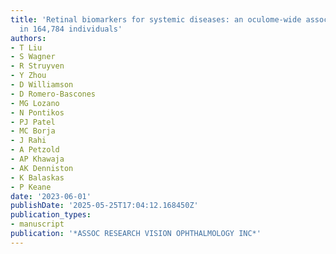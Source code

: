 ```yaml
---
title: 'Retinal biomarkers for systemic diseases: an oculome-wide association study
  in 164,784 individuals'
authors:
- T Liu
- S Wagner
- R Struyven
- Y Zhou
- D Williamson
- D Romero-Bascones
- MG Lozano
- N Pontikos
- PJ Patel
- MC Borja
- J Rahi
- A Petzold
- AP Khawaja
- AK Denniston
- K Balaskas
- P Keane
date: '2023-06-01'
publishDate: '2025-05-25T17:04:12.168450Z'
publication_types:
- manuscript
publication: '*ASSOC RESEARCH VISION OPHTHALMOLOGY INC*'
---
```

